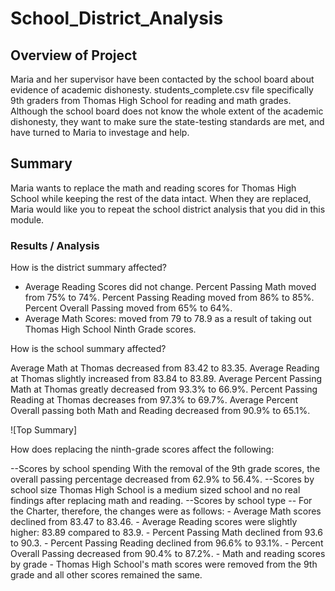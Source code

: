 # School_District_Analysis
## Overview of Project

Maria and her supervisor have been contacted by the school board about evidence of academic dishonesty. students_complete.csv file  specifically 9th graders from Thomas High School for reading and math grades.  Although the school board does not know the whole extent of the academic dishonesty, they want to make sure the state-testing standards are met, and have turned to Maria to investage and help.

## Summary

Maria wants to replace the math and reading scores for Thomas High School while keeping the rest of the data intact. When they are replaced, Maria would like you to repeat the school district analysis that you did in this module.   

### Results / Analysis
How is the district summary affected?

 - Average Reading Scores did not change.
Percent Passing Math moved from 75% to 74%.
Percent Passing Reading moved from 86% to 85%.
Percent Overall Passing moved from 65% to 64%.
 - Average Math Scores: moved from 79 to 78.9 as a result of taking out Thomas High School Ninth Grade scores.
 
How is the school summary affected?

Average Math at Thomas decreased from 83.42 to 83.35.
Average Reading at Thomas slightly increased from 83.84 to 83.89.
Average Percent Passing Math at Thomas greatly decreased from 93.3% to 66.9%.
Percent Passing Reading at Thomas decreases from 97.3% to 69.7%.
Average Percent Overall passing both Math and Reading decreased from 90.9% to 65.1%.

![Top Summary]

How does replacing the ninth-grade scores affect the following:

--Scores by school spending
With the removal of the 9th grade scores, the overall passing percentage decreased from 62.9% to 56.4%.
--Scores by school size
Thomas High School is a medium sized school and no real findings after replacing math and reading. 
--Scores by school type
-- For the Charter, therefore, the changes were as follows:
            - Average Math scores declined from 83.47 to 83.46.
            - Average Reading scores were slightly higher: 83.89 compared to 83.9.
            - Percent Passing Math declined from 93.6 to 90.3.
            - Percent  Passing Reading declined from 96.6% to 93.1%.
            - Percent  Overall Passing decreased from 90.4% to 87.2%.
     - Math and reading scores by grade
        - Thomas High School's math scores were removed from the 9th grade and all other scores remained the same.           
